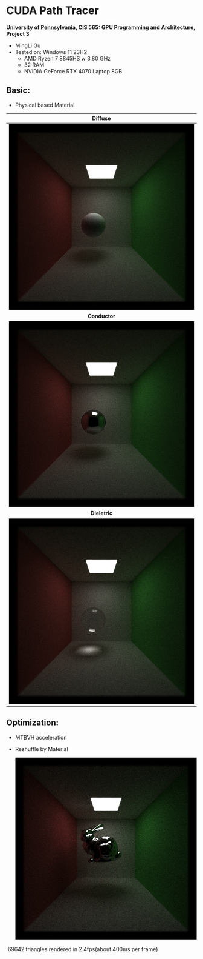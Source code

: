 CUDA Path Tracer
================

**University of Pennsylvania, CIS 565: GPU Programming and Architecture, Project 3**

* MingLi Gu
* Tested on: Windows 11 23H2
  * AMD Ryzen 7 8845HS w 3.80 GHz
  * 32 RAM
  * NVIDIA GeForce RTX 4070 Laptop 8GB


## Basic:

- Physical based Material

  

|                           Diffuse                            |
| :----------------------------------------------------------: |
| ![](https://github.com/butteruni/CUDA-Path-Tracer/blob/main/img/diffuse.png?raw=true) |
|                        **Conductor**                         |
| ![](https://github.com/butteruni/CUDA-Path-Tracer/blob/main/img/conductor.png?raw=true) |
|                        **Dieletric**                         |
| ![](https://github.com/butteruni/CUDA-Path-Tracer/blob/main/img/dielectric.png?raw=true) |



## Optimization:

- MTBVH acceleration

- Reshuffle by Material

  ![](https://github.com/butteruni/CUDA-Path-Tracer/blob/main/img/conductor_bunny.png?raw=true)

​	69642 triangles rendered in 2.4fps(about 400ms per frame)
